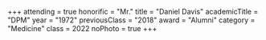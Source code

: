 +++
attending     = true
honorific     = "Mr."
title         = "Daniel Davis"
academicTitle = "DPM"
year          = "1972"
previousClass = "2018"
award         = "Alumni"
category      = "Medicine"
class         = 2022
noPhoto       = true
+++
